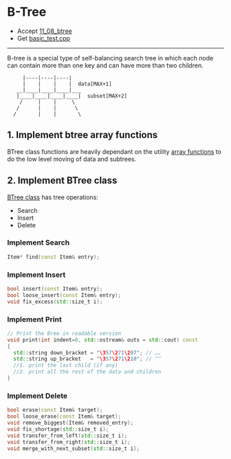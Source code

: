 # B-Tree

- Accept [11_08_btree](https://classroom.github.com/a/kDZyYBYy)
- Get [basic_test.cpp](basic_test.cpp)

---

B-tree is a special type of self-balancing search tree in which each node can contain more than one key and can have more than two children.

```
     |----|----|----|
     |    |    |    |  data[MAX+1]
   __|____|____|____|___
   |____|____|____|____|  subset[MAX+2]
    /     |    |     \
   /      |    |      \
  /       |    |       \
```

## 1. Implement btree array functions

BTree class functions are heavily dependant on the utility [array functions](btree_array_functions.h) to do the low level moving of data and subtrees.

## 2. Implement BTree class

[BTree class](btree.h) has tree operations:

- Search
- Insert
- Delete

### Implement Search

```cpp
Item* find(const Item& entry);
```

### Implement Insert

```cpp
bool insert(const Item& entry);
bool loose_insert(const Item& entry);
void fix_excess(std::size_t i);
```

### Implement Print

```cpp
// Print the Bree in readable version
void print(int indent=0, std::ostream& outs = std::cout) const
{
  std::string down_bracket = "\357\271\207"; // ﹇
  std::string up_bracket   = "\357\271\210"; // ﹈
  //1. print the last child (if any)
  //2. print all the rest of the data and children
}
```

### Implement Delete

```cpp
bool erase(const Item& target);
bool loose_erase(const Item& target);
void remove_biggest(Item& removed_entry);
void fix_shortage(std::size_t i);
void transfer_from_left(std::size_t i);
void transfer_from_right(std::size_t i);
void merge_with_next_subset(std::size_t i);
```
